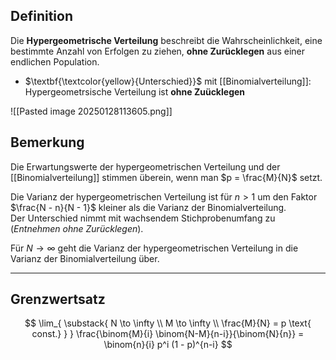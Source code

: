 ## Definition 
Die **Hypergeometrische Verteilung** beschreibt die Wahrscheinlichkeit, eine bestimmte Anzahl von Erfolgen zu ziehen, **ohne Zurücklegen** aus einer endlichen Population.

- $\textbf{\textcolor{yellow}{Unterschied}}$ mit [[Binomialverteilung]]: Hypergeometrsische Verteilung ist **ohne Zuücklegen**

![[Pasted image 20250128113605.png]]

## Bemerkung  
Die Erwartungswerte der hypergeometrischen Verteilung und der [[Binomialverteilung]] stimmen überein, wenn man $p = \frac{M}{N}$ setzt.  

Die Varianz der hypergeometrischen Verteilung ist für $n > 1$ um den Faktor $\frac{N - n}{N - 1}$ kleiner als die Varianz der Binomialverteilung.  
Der Unterschied nimmt mit wachsendem Stichprobenumfang zu (*Entnehmen ohne Zurücklegen*).  

Für $N \to \infty$ geht die Varianz der hypergeometrischen Verteilung in die Varianz der Binomialverteilung über.  

---


## Grenzwertsatz
$$
\lim_{
\substack{
N \to \infty \\
M \to \infty \\
\frac{M}{N} = p \text{ const.}
}
} 
\frac{\binom{M}{i} \binom{N-M}{n-i}}{\binom{N}{n}}
= \binom{n}{i} p^i (1 - p)^{n-i}
$$
